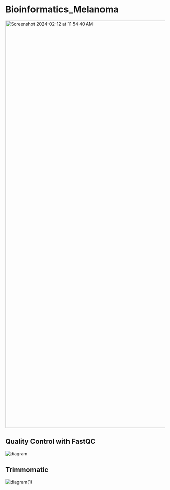 # Bioinformatics_Melanoma
<img width="1281" alt="Screenshot 2024-02-12 at 11 54 40 AM" src="https://github.com/ZelihaB/Bioinformatics_Melanoma/assets/71549587/feb67064-f271-494c-bba4-673b62f45cc4">

## Quality Control with FastQC

![diagram](https://github.com/ZelihaB/Bioinformatics_Melanoma/assets/71549587/591da8c0-809a-49dc-a04d-1e75a3b19dfe)

## Trimmomatic

![diagram(1)](https://github.com/ZelihaB/Bioinformatics_Melanoma/assets/71549587/408fbec4-df16-48c0-bd86-acae7a9f3994)
